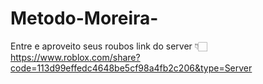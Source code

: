 # Metodo-Moreira-
Entre e aproveito seus roubos 
link do server 👇🏻https://www.roblox.com/share?code=113d99effedc4648be5cf98a4fb2c206&type=Server
